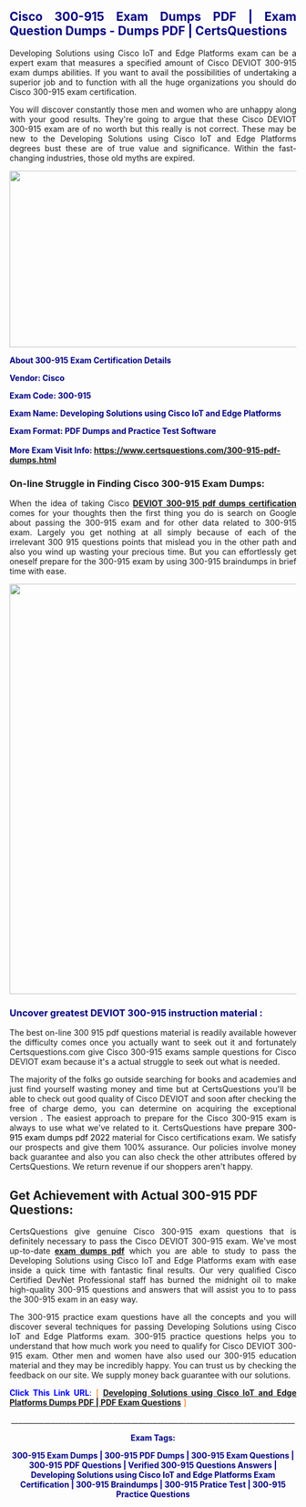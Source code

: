<h2 style="text-align: justify;"><span style="color: #000080;">Cisco 300-915 Exam Dumps PDF | Exam Question Dumps - Dumps PDF | CertsQuestions</span></h2>
<p style="text-align: justify;">Developing Solutions using Cisco IoT and Edge Platforms exam can be a expert exam that measures a specified amount of Cisco DEVIOT 300-915 exam dumps abilities. If you want to avail the possibilities of undertaking a superior job and to function with all the huge organizations you should do Cisco 300-915 exam certification.</p>
<p style="text-align: justify;">You will discover constantly those men and women who are unhappy along with your good results. They're going to argue that these Cisco DEVIOT 300-915 exam are of no worth but this really is not correct. These may be new to the Developing Solutions using Cisco IoT and Edge Platforms degrees bust these are of true value and significance. Within the fast-changing industries, those old myths are expired.</p>
<p><img style="display: block; margin-left: auto; margin-right: auto;" src="https://i.imgur.com/eaP4ae9.png" width="840" height="310" /></p>
<p><span style="color: #000080;"><strong>About 300-915 Exam Certification Details</strong></span></p>
<p><span style="color: #000080;"><strong>Vendor: Cisco<br /></strong></span></p>
<p><span style="color: #000080;"><strong>Exam Code: 300-915</strong></span></p>
<p><span style="color: #000080;"><strong>Exam Name: Developing Solutions using Cisco IoT and Edge Platforms</strong></span></p>
<p><span style="color: #000080;"><strong>Exam Format: PDF Dumps and Practice Test Software<br /><br />More Exam Visit Info: <span style="color: #ff6600;"><a href="https://www.certsquestions.com/300-915-pdf-dumps.html">https://www.certsquestions.com/300-915-pdf-dumps.html</a></span></strong></span></p>
<h3>On-line Struggle in Finding Cisco 300-915 Exam Dumps:</h3>
<p style="text-align: justify;">When the idea of taking Cisco <a href="https://www.certsquestions.com/300-915-pdf-dumps.html"><strong>DEVIOT 300-915 pdf dumps certification</strong></a> comes for your thoughts then the first thing you do is search on Google about passing the 300-915 exam and for other data related to 300-915 exam. Largely you get nothing at all simply because of each of the irrelevant 300 915 questions points that mislead you in the other path and also you wind up wasting your precious time. But you can effortlessly get oneself prepare for the 300-915 exam by using 300-915 braindumps in brief time with ease.</p>
<p><a href="https://www.certsquestions.com/300-915-pdf-dumps.html"><img style="display: block; margin-left: auto; margin-right: auto;" src="https://i.imgur.com/pxhoKQ2.png" width="720" /></a></p>
<h3><span style="color: #000080;">Uncover greatest DEVIOT 300-915 instruction material :</span></h3>
<p style="text-align: justify;">The best on-line 300 915 pdf questions material is readily available however the difficulty comes once you actually want to seek out it and fortunately Certsquestions.com give Cisco 300-915 exams sample questions for Cisco DEVIOT exam because it's a actual struggle to seek out what is needed.</p>
<p style="text-align: justify;">The majority of the folks go outside searching for books and academies and just find yourself wasting money and time but at CertsQuestions you'll be able to check out good quality of Cisco DEVIOT and soon after checking the free of charge demo, you can determine on acquiring the exceptional version . The easiest approach to prepare for the Cisco 300-915 exam is always to use what we've related to it. CertsQuestions have <span style="color: #000000;">prepare 300-915 exam dumps pdf 2022</span> material for Cisco certifications exam. We satisfy our prospects and give them 100% assurance. Our policies involve money back guarantee and also you can also check the other attributes offered by CertsQuestions. We return revenue if our shoppers aren't happy.</p>
<h2>Get Achievement with Actual 300-915 PDF Questions:</h2>
<p style="text-align: justify;">CertsQuestions give genuine Cisco 300-915 exam questions that is definitely necessary to pass the Cisco DEVIOT 300-915 exam. We've most up-to-date<strong>&nbsp;<a href="https://www.certsquestions.com/">exam dumps pdf</a></strong>&nbsp;which you are able to study to pass the Developing Solutions using Cisco IoT and Edge Platforms exam with ease inside a quick time with fantastic final results. Our very qualified Cisco Certified DevNet Professional staff has burned the midnight oil to make high-quality 300-915 questions and answers that will assist you to to pass the 300-915 exam in an easy way.</p>
<p style="text-align: justify;">The 300-915 practice exam questions have all the concepts and you will discover several techniques for passing Developing Solutions using Cisco IoT and Edge Platforms exam. 300-915 practice questions helps you to understand that how much work you need to qualify for Cisco DEVIOT 300-915 exam. Other men and women have also used our 300-915 education material and they may be incredibly happy. You can trust us by checking the feedback on our site. We supply money back guarantee with our solutions.</p>
<p style="text-align: justify;"><span style="color: #0000ff;"><strong>Click This Link URL</strong>:</span> <span style="color: #ff6600;">[ <strong><a href="https://www.certsquestions.com/cisco-certified-devnet-professional-certification.html">Developing Solutions using Cisco IoT and Edge Platforms Dumps PDF | PDF Exam Questions</a></strong> ]</span></p>
<p style="text-align: center;">______________________________________________________________________________</p>
<p style="text-align: center;"><span style="color: #000080;"><strong>Exam Tags:</strong></span></p>
<p style="text-align: center;"><span style="color: #000080;"><strong>300-915 Exam Dumps | 300-915 PDF Dumps | 300-915 Exam Questions | 300-915 PDF Questions | Verified 300-915 Questions Answers | Developing Solutions using Cisco IoT and Edge Platforms Exam Certification | 300-915 Braindumps | 300-915 Pratice Test | 300-915 Practice Questions</strong></span></p>
